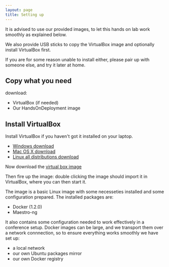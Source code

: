```yaml
---
layout: page
title: Setting up
---
```


It is advised to use our provided images, to let this
hands on lab work smoothly as explained below.

We also provide USB sticks to copy the VirtualBox image and optionally install
VirtualBox first.

If you are for some reason unable to install either,
please pair up with someone else, and try it later at home.

## Copy what you need 

download:

* VirtualBox (if needed)
* Our HandsOnDeployment image

## Install VirtualBox

Install VirtualBox if you haven't got it installed on your laptop.

* [Windows download](/materials/VirtualBox-4.3.18-96516-Win.exe)
* [Mac OS X download](/materials/VirtualBox-4.3.18-96516-OSX.dmg)
* [Linux all distributions download](/materials/VirtualBox-4.3.18-96516-Linux_amd64.run)

Now download the [virtual box image](/materials/qwan-docker-lab_default_1415141114072_69666.ova)

Then fire up the image: double clicking the image should import it in
VirtualBox, where you can then start it.

The image is a basic Linux image with some necesseties installed and
some configuration prepared. The installed packages are:

* Docker (1.2.0) 
* Maestro-ng

It also contains some configuration needed to work effectively in a
conference setup. Docker images can be large, and we
transport them over a network connnection, so to ensure everything works
smoothly we have set up:

* a local network
* our own Ubuntu packages mirror
* our own Docker registry



